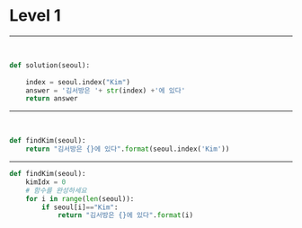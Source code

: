 # Level 1

---

​																									




```python
def solution(seoul):
    
    index = seoul.index("Kim")
    answer = '김서방은 '+ str(index) +'에 있다'
    return answer
```

---

​												

```python
def findKim(seoul):
    return "김서방은 {}에 있다".format(seoul.index('Kim'))
```

---



```python
def findKim(seoul):
    kimIdx = 0
    # 함수를 완성하세요
    for i in range(len(seoul)):
        if seoul[i]=="Kim":
            return "김서방은 {}에 있다".format(i)
```

